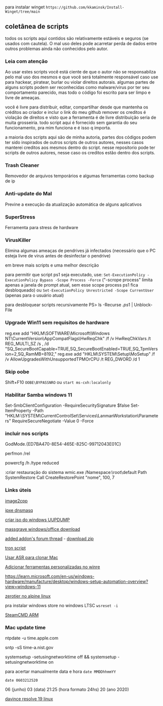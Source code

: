 para instalar winget
```https://github.com/kkaminsk/Install-Winget/tree/main```

## coletânea de scripts

todos os scripts aqui contidos são relativamente estáveis e seguros (se usados com cautela).
O mal uso deles pode acarretar perda de dados entre outros problemas ainda não conhecidos pelo autor.

### Leia com atenção
Ao usar estes scripts você está ciente de que o autor não se responsabilza pelo mal uso dos mesmos
e que você será totalmente responsável caso use para hackear, piratear, burlar ou violar direitos autorais.
algumas partes de alguns scripts podem ser reconhecidas como malware/virus por ter seu comportamento parecido,
mas todo o código foi escrito para ser limpo e livre de ameaças.

você é livre para distribuir, editar, compartilhar desde que mantenha os créditos ao criador e inclur o link do meu github
remover os creditos é violação de direitos e visto que a ferramenta é de livre distribuição seria de muita grosseiria.
todo script aqui é fornecido sem garantia do seu funcionamento, pra mim funciona e é isso q importa.

a maioria dos scripts aqui são de minha autoria, partes dos códigos podem ter sido inspirados de outros scripts de outros autores, nesses casos manterei creditos aos mesmos dentro do script.
nesse repositorio pode ter scripts de outros autores, nesse caso os creditos estão dentro dos scripts.


### Trash Cleaner
Removedor de arquivos temporários
e algumas ferramentas como backup de ip

### Anti-update do Mal
Previne a execução da atualização automática de alguns aplicativos

### SuperStress
Ferramenta para stress de hardware

### VirusKiller
Elimina algumas ameaças de pendrives já infectados
(necessário que o PC esteja livre de virus antes de desinfectar o pendrive)

em breve mais scripts e uma melhor descrição


para permitir que script ps1 seja executado, use:
```Set-ExecutionPolicy -ExecutionPolicy Bypass -Scope Process -Force```
("-scrope process" limita apenas a janela de prompt atual, sem esse scope process ps1 fica desbloqueado)
ou
```Set-ExecutionPolicy Unrestricted -Scope CurrentUser```
(apenas para o usuário atual)

para desbloquear scripts recursivamente
PS> ls -Recurse *.ps*1 | Unblock-File

### Upgrade Win11 sem requisitos de hardware

reg.exe add "HKLM\SOFTWARE\Microsoft\Windows NT\CurrentVersion\AppCompatFlags\HwReqChk" /f /v HwReqChkVars /t REG_MULTI_SZ /s , /d "SQ_SecureBootCapable=TRUE,SQ_SecureBootEnabled=TRUE,SQ_TpmVersion=2,SQ_RamMB=8192,"
reg.exe add "HKLM\SYSTEM\Setup\MoSetup" /f /v AllowUpgradesWithUnsupportedTPMOrCPU /t REG_DWORD /d 1

### Skip oobe
Shift+F10
```OOBE\BYPASSNRO```
ou
```start ms-cxh:localonly```

### Habilitar Samba windows 11

Set-SmbClientConfiguration -RequireSecuritySignature $false
Set-ItemProperty -Path "HKLM:\SYSTEM\CurrentControlSet\Services\LanmanWorkstation\Parameters" RequireSecureNegotiate -Value 0 -Force


### incluir nos scripts

GodMode.{ED7BA470-8E54-465E-825C-99712043E01C}

perfmon /rel

powercfg /h /type reduced

:criar restauração do sistema
wmic.exe /Namespace:\\root\default Path SystemRestore Call CreateRestorePoint "nome", 100, 7

### Links úteis
[image2cpp](https://javl.github.io/image2cpp/)

[ipxe dnsmasq](https://forum.level1techs.com/t/gnu-linux-installation-server-ipxe-menu-sanboot/186919)

[criar iso do windows UUPDUMP](https://uupdump.net)

[massgrave windows/office download](https://massgrave.dev/genuine-installation-media)

[added addon's forum thread](https://forum.rg-adguard.net/threads/added-addons-novyj-instrument-dlja-dobavlenie-dopolnenij-v-distributiv-v-windows.2363/) - [download zip](https://addons.rg-adguard.net/updates/added_addon.zip)

[tron script](https://bmrf.org/repos/tron/)

[Usar ASR para clonar Mac](https://discussions.apple.com/docs/DOC-250005828)

[Adicionar ferramentas personalizadas no winre](https://learn.microsoft.com/en-us/windows-hardware/manufacture/desktop/add-a-custom-tool-to-the-windows-re-boot-options-menu?view=windows-11)

https://learn.microsoft.com/en-us/windows-hardware/manufacture/desktop/windows-setup-automation-overview?view=windows-11

[zerotier no alpine linux](https://blog.florianuhlemann.de/compile-zerotier-one-on-alpine-linux-from-github-source/)

pra instalar windows store no windows LTSC
```wsreset -i```


[SteamCMD ARM](https://www.reddit.com/r/termux/comments/1fosora/running_steamcmd_on_a_arm64_mobile_device/)

### Mac update time

ntpdate -u time.apple.com

sntp -sS time-a.nist.gov

systemsetup -setusingnetworktime off && systemsetup -setusingnetworktime on

para acertar manualmente data e hora
```date MMDDhhmmYY```

```date 0603212520```

06 (junho) 03 (data) 21:25 (hora formato 24hs) 20 (ano 2020)



[davince resolve 19 linux](https://www.reddit.com/r/LinuxCrackSupport/comments/1f17xw6/davinci_resolve_studio_19_crack_for_linux/)
